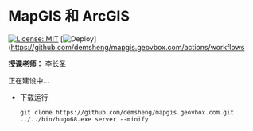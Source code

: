 # MapGIS 和 ArcGIS

[![License: MIT](https://img.shields.io/badge/License-MIT-blue.svg)](LICENSE) 
[![Deploy](https://github.com/demsheng/mapgis.geovbox.com/actions/workflows/deploy.yml/badge.svg)](https://github.com/demsheng/mapgis.geovbox.com/actions/workflows

**授课老师：** [李长圣](https://geovbox.com/about/lichangsheng/)

正在建设中...

- 下载运行
    ```
    git clone https://github.com/demsheng/mapgis.geovbox.com.git
    ../../bin/hugo68.exe server --minify
    ```
